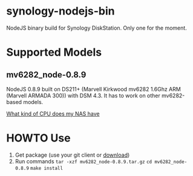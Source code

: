 synology-nodejs-bin
===================

NodeJS binary build for Synology DiskStation. Only one for the moment.

Supported Models
================
mv6282_node-0.8.9
-----------------
NodeJS 0.8.9 built on DS211+ (Marvell Kirkwood mv6282 1.6Ghz ARM (Marvell ARMADA 300)) with DSM 4.3.
It has to work on other mv6282-based models.

[What kind of CPU does my NAS have](http://forum.synology.com/wiki/index.php/What_kind_of_CPU_does_my_NAS_have)

HOWTO Use
=========
1. Get package (use your git client or [download](https://github.com/chesco-als/synology-nodejs-bin/releases))
2. Run commands `tar -xzf mv6282_node-0.8.9.tar.gz` `cd mv6282_node-0.8.9` `make install`

